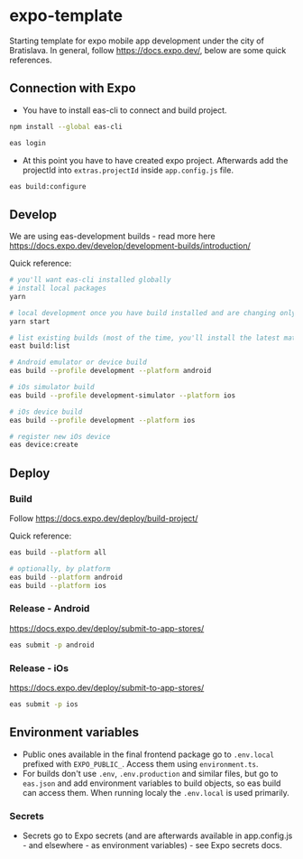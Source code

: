 # expo-template

Starting template for expo mobile app development under the city of Bratislava.
In general, follow https://docs.expo.dev/, below are some quick references.

## Connection with Expo

- You have to install eas-cli to connect and build project.

```bash
npm install --global eas-cli
```

```bash
eas login
```

- At this point you have to have created expo project. Afterwards add the projectId into `extras.projectId` inside `app.config.js` file.

```bash
eas build:configure
```

## Develop

We are using eas-development builds - read more here https://docs.expo.dev/develop/development-builds/introduction/

Quick reference:

```bash
# you'll want eas-cli installed globally
# install local packages
yarn

# local development once you have build installed and are changing only javascript
yarn start

# list existing builds (most of the time, you'll install the latest matching from here)
east build:list

# Android emulator or device build
eas build --profile development --platform android

# iOs simulator build
eas build --profile development-simulator --platform ios

# iOs device build
eas build --profile development --platform ios

# register new iOs device
eas device:create
```

## Deploy

### Build

Follow https://docs.expo.dev/deploy/build-project/

Quick reference:

```bash
eas build --platform all

# optionally, by platform
eas build --platform android
eas build --platform ios
```

### Release - Android

https://docs.expo.dev/deploy/submit-to-app-stores/

```bash
eas submit -p android
```

### Release - iOs

https://docs.expo.dev/deploy/submit-to-app-stores/

```bash
eas submit -p ios
```

## Environment variables

- Public ones available in the final frontend package go to `.env.local` prefixed with `EXPO_PUBLIC_`. Access them using `environment.ts`.
- For builds don't use `.env`, `.env.production` and similar files, but go to `eas.json` and add environment variables to build objects, so eas build can access them. When running localy the `.env.local` is used primarily.

### Secrets

- Secrets go to Expo secrets (and are afterwards available in app.config.js - and elsewhere - as environment variables) - see Expo secrets docs.

